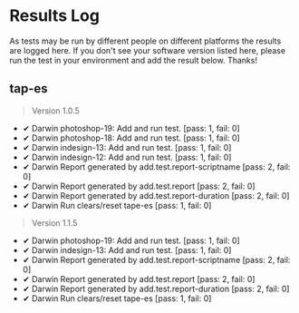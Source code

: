 # Results Log

As tests may be run by different people on different platforms the results are logged here. If you don't see your software version listed here, please run the test in your environment and add the result below. Thanks!

## tap-es

> Version 1.0.5

- ✔ Darwin photoshop-19: Add and run test. [pass: 1, fail: 0]
- ✔ Darwin photoshop-18: Add and run test. [pass: 1, fail: 0]
- ✔ Darwin indesign-13: Add and run test. [pass: 1, fail: 0]
- ✔ Darwin indesign-12: Add and run test. [pass: 1, fail: 0]
- ✔ Darwin Report generated by add.test.report-scriptname [pass: 2, fail: 0]
- ✔ Darwin Report generated by add.test.report [pass: 2, fail: 0]
- ✔ Darwin Report generated by add.test.report-duration [pass: 2, fail: 0]
- ✔ Darwin Run clears/reset tape-es [pass: 1, fail: 0]

> Version 1.1.5

- ✔ Darwin photoshop-19: Add and run test. [pass: 1, fail: 0]
- ✔ Darwin indesign-13: Add and run test. [pass: 1, fail: 0]
- ✔ Darwin Report generated by add.test.report-scriptname [pass: 2, fail: 0]
- ✔ Darwin Report generated by add.test.report [pass: 2, fail: 0]
- ✔ Darwin Report generated by add.test.report-duration [pass: 2, fail: 0]
- ✔ Darwin Run clears/reset tape-es [pass: 1, fail: 0]
